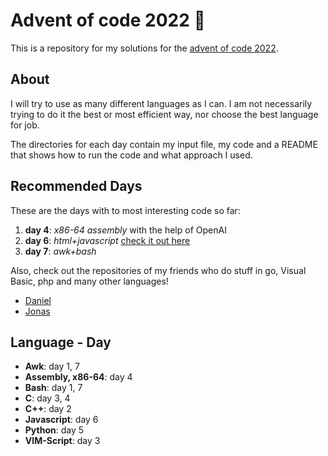 # Advent of code 2022 :christmas_tree:
This is a repository for my solutions for the [advent of code 2022](https://adventofcode.com/2022).

## About
I will try to use as many different languages as I can.
I am not necessarily trying to do it the best or most efficient way, nor choose the best language for job.

The directories for each day contain my input file, my code and a README that shows how to run the code and what approach I used.

## Recommended Days
These are the days with to most interesting code so far:
1. **day 4**: *x86-64 assembly* with the help of OpenAI
2. **day 6**: *html+javascript* [check it out here](https://quintern.xyz/advent22/day6.html)
3. **day 7**: *awk+bash*

Also, check out the repositories of my friends who do stuff in go, Visual Basic, php and many other languages!
- [Daniel](https://git.quintern.xyz/TheShinyMelon/AOC_2022)
- [Jonas](https://github.com/JonasBordewick/advent_of_code_2022)

## Language - Day
- **Awk**: day 1, 7
- **Assembly, x86-64**: day 4
- **Bash**: day 1, 7
- **C**: day 3, 4
- **C++**: day 2
- **Javascript**: day 6
- **Python**: day 5
- **VIM-Script**: day 3

